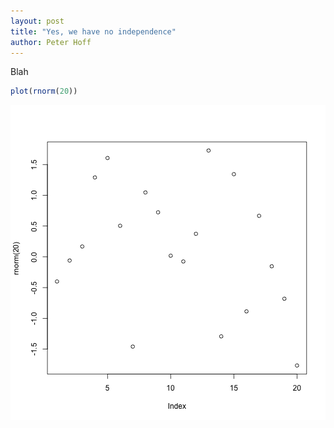 ```yaml
---
layout: post
title: "Yes, we have no independence"
author: Peter Hoff
---
```


Blah 



```r
plot(rnorm(20)) 
```

![plot of chunk unnamed-chunk-1](/figure/source/2016-11-01-rcind/unnamed-chunk-1-1.png)


